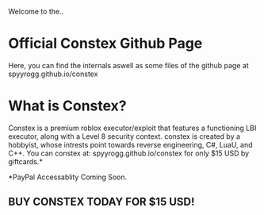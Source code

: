 Welcome to the..
# Official Constex Github Page

Here, you can find the internals aswell
as some files of the github page at
spyyrogg.github.io/constex

# What is Constex?
Constex is a premium roblox executor/exploit that features a
functioning LBI executor, along with a Level 8 security context.
constex is created by a hobbyist, whose intrests point towards
reverse engineering, C#, LuaU, and C++. You can constex at:
spyyrogg.github.io/constex for only $15 USD by giftcards.*

*PayPal Accessablity Coming Soon.

## BUY CONSTEX TODAY FOR $15 USD!
